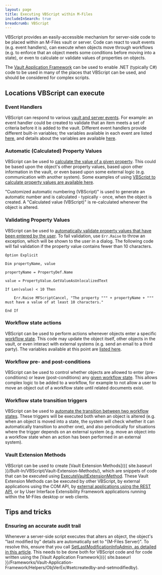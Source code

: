 ```yaml
---
layout: page
title: Executing VBScript within M-Files
includeInSearch: true
breadcrumb: VBScript
---
```


VBScript provides an easily-accessible mechanism for server-side code to be placed within an M-Files vault or server.  Code can react to vault events (e.g. event handlers), can execute when objects move through workflows (e.g. to enforce that an object meets some conditions before moving into a state), or even to calculate or validate values of properties on objects.

<p class="note">The <a href="{{ site.baseurl }}/Frameworks/Vault-Application-Framework">Vault Application Framework</a> can be used to enable .NET (typically C#) code to be used in many of the places that VBScript can be used, and should be considered for complex scripts.</p>

## Locations VBScript can execute

### Event Handlers

VBScript can respond to various [vault and server events](http://www.m-files.com/user-guide/latest/eng/#Event_handlers_variables.html).  For example: an event handler could be created to validate that an item meets a set of criteria before it is added to the vault.  Different event handlers provide different built-in variables; the variables available in each event are listed [here](http://www.m-files.com/user-guide/latest/eng/#Event_handlers_variables.html), and details about the variables are available [here](http://www.m-files.com/user-guide/latest/eng/index.html?q=/user-guide/latest/eng/Variables.html).

### Automatic (Calculated) Property Values

VBScript can be used to [calculate the value of a given property](http://www.m-files.com/user-guide/latest/eng/index.html#Automatic_values.html).  This could be based upon the object's other property values, based upon other information in the vault, or even based upon some external logic (e.g. communication with another system).  Some examples of using [VBScript to calculate property values are available here](http://www.m-files.com/user-guide/latest/eng/index.html#Editing_VBScript_code.html).

<p class="note">"Customized automatic numbering (VBScript)" is used to generate an automatic number and is calculated - typically - once, when the object is created.  A "Calculated value (VBScript)" is re-calculated whenever the object is altered.</p>

### Validating Property Values

VBScript can be used to [automatically validate property values that have been entered by the user](http://www.m-files.com/user-guide/latest/eng/index.html#Validation.html).  To fail validation, use `Err.Raise` to throw an exception, which will be shown to the user in a dialog.  The following code will fail validation if the property value contains fewer than 10 characters.

```vbscript
Option Explicit

Dim propertyName, value

propertyName = PropertyDef.Name

value = PropertyValue.GetValueAsUnlocalizedText

If Len(value) < 10 Then

    Err.Raise MFScriptCancel, "The property """ + propertyName + """ must have a value of at least 10 characters."

End If
```

### Workflow state actions

VBScript can be used to perform actions whenever objects enter a specific [workflow state](http://www.m-files.com/user-guide/latest/eng/index.html#graphical_workflows.html).  This code may update the object itself, other objects in the vault, or even interact with external systems (e.g. send an email to a third party).  The variables available at this point are [listed here](http://www.m-files.com/user-guide/latest/eng/index.html#run_script.html#run_script).

### Workflow pre- and post-conditions

VBScript can be used to control whether objects are allowed to enter (pre-conditions) or leave (post-conditions) any [given workflow state](http://www.m-files.com/user-guide/latest/eng/index.html#State_conditions.html#state_transition_conditions).  This allows complex logic to be added to a workflow, for example to not allow a user to move an object out of a workflow state until related documents exist.

### Workflow state transition triggers

VBScript can be used to [automate the transition between two workflow states](http://www.m-files.com/user-guide/latest/eng/index.html#workflow_state_transition_trigger.html#trigger).  These triggers will be executed both when an object is altered (e.g. when an object is moved into a state, the system will check whether it can automatically transition to another one), and also periodically for situations where the trigger depends on an external system (e.g. move an object into a workflow state when an action has been performed in an external system).

### Vault Extension Methods

VBScript can be used to create [Vault Extension Methods]({{ site.baseurl }}/Built-In/VBScript/Vault-Extension-Methods/), which are snippets of code that can be executed using [ExecuteVaultExtensionMethod](https://www.m-files.com/api/documentation/latest/index.html#MFilesAPI~VaultExtensionMethodOperations~ExecuteVaultExtensionMethod.html).  These Vault Extension Methods can be executed by other VBScript, by external applications using the COM API, by [external applications using the REST API](/APIs/REST-API/Vault-Extension-Methods/), or by User Interface Extensibility Framework applications running within the M-Files desktop or web clients.

## Tips and tricks

### Ensuring an accurate audit trail

Whenever a server-side script executes that alters an object, the object's "last modified by" details are automatically set to "(M-Files Server)".  To resolve this, ensure that you call [SetLastModificationInfoAdmin, as detailed in this article](Audit-Trail-And-Scripting).  This needs to be done both for VBScript code and for code written using the [Vault Application Framework]({{ site.baseurl }}/Frameworks/Vault-Application-Framework/Helpers/ObjVerEx/#setcreatedby-and-setmodifiedby).